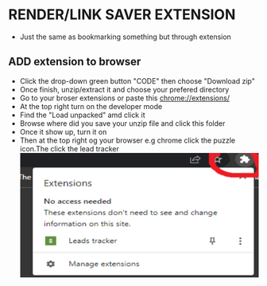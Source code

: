 # RENDER/LINK SAVER EXTENSION

- Just the same as bookmarking something but through extension

## ADD extension to browser

- Click the drop-down green button "CODE" then choose "Download zip"
- Once finish, unzip/extract it and choose your prefered directory
- Go to your broser extensions or paste this [chrome://extensions/](chrome://extensions/)
- At the top right turn on the developer mode
- Find the "Load unpacked" amd click it
- Browse where did you save your unzip file and click this folder
- Once it show up, turn it on
- Then at the top right og your browser e.g chrome click the puzzle icon.The click the lead tracker
  <img src="public/assets/Untitled.png"  width="500px" height="250px">

